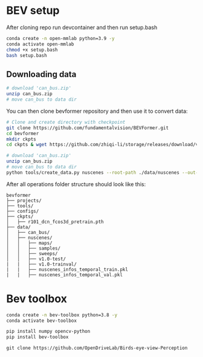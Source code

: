 # BEV setup
After cloning repo run devcontainer and then run setup.bash
```bash
conda create -n open-mmlab python=3.9 -y
conda activate open-mmlab
chmod +x setup.bash
bash setup.bash
```

## Downloading data
```bash
# download 'can_bus.zip'
unzip can_bus.zip 
# move can_bus to data dir
```

You can then clone bevformer repository and then use it to convert data:
```bash
# Clone and create directory with checkpoint
git clone https://github.com/fundamentalvision/BEVFormer.git
cd bevformer
mkdir ckpts
cd ckpts & wget https://github.com/zhiqi-li/storage/releases/download/v1.0/r101_dcn_fcos3d_pretrain.pth

# download 'can_bus.zip'
unzip can_bus.zip 
# move can_bus to data dir
python tools/create_data.py nuscenes --root-path ./data/nuscenes --out-dir ./data/nuscenes --extra-tag nuscenes --version v1.0 --canbus ./data
```
After all operations folder structure should look like this:
```
bevformer
├── projects/
├── tools/
├── configs/
├── ckpts/
│   ├── r101_dcn_fcos3d_pretrain.pth
├── data/
│   ├── can_bus/
│   ├── nuscenes/
│   │   ├── maps/
│   │   ├── samples/
│   │   ├── sweeps/
│   │   ├── v1.0-test/
|   |   ├── v1.0-trainval/
|   |   ├── nuscenes_infos_temporal_train.pkl
|   |   ├── nuscenes_infos_temporal_val.pkl
```

# Bev toolbox
```bash
conda create -n bev-toolbox python=3.8 -y
conda activate bev-toolbox
```

```bash
pip install numpy opencv-python
pip install bev-toolbox
```

```
git clone https://github.com/OpenDriveLab/Birds-eye-view-Perception
```